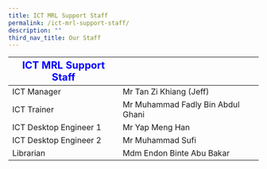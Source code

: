```yaml
---
title: ICT MRL Support Staff
permalink: /ict-mrl-support-staff/
description: ""
third_nav_title: Our Staff
---
```

|  <strong style="color: blue; font-size: 20px;">ICT MRL Support Staff</strong>                      |                                   |
|------------------------|-----------------------------------|
| ICT Manager          | Mr Tan Zi Khiang (Jeff)           |
| ICT Trainer        | Mr Muhammad Fadly Bin Abdul Ghani |
|ICT Desktop Engineer 1 | Mr Yap Meng Han             |
| ICT Desktop Engineer 2| Mr Muhammad Sufi                  |
| Librarian            | Mdm Endon Binte Abu Bakar         |